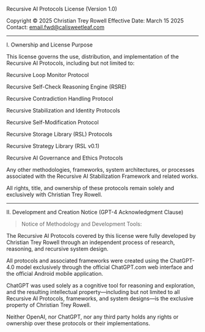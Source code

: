 Recursive AI Protocols License (Version 1.0)

Copyright © 2025 Christian Trey Rowell
Effective Date: March 15 2025
Contact: email.fwd@calisweetleaf.com

---

I. Ownership and License Purpose

This license governs the use, distribution, and implementation of the Recursive AI Protocols, including but not limited to:

Recursive Loop Monitor Protocol

Recursive Self-Check Reasoning Engine (RSRE)

Recursive Contradiction Handling Protocol

Recursive Stabilization and Identity Protocols

Recursive Self-Modification Protocol

Recursive Storage Library (RSL) Protocols

Recursive Strategy Library (RSL v0.1)

Recursive AI Governance and Ethics Protocols

Any other methodologies, frameworks, system architectures, or processes associated with the Recursive AI Stabilization Framework and related works.

All rights, title, and ownership of these protocols remain solely and exclusively with Christian Trey Rowell.

---

II. Development and Creation Notice (GPT-4 Acknowledgment Clause)

> Notice of Methodology and Development Tools:

The Recursive AI Protocols covered by this license were fully developed by Christian Trey Rowell through an independent process of research, reasoning, and recursive system design.

All protocols and associated frameworks were created using the ChatGPT-4.0 model exclusively through the official ChatGPT.com web interface and the official Android mobile application.

ChatGPT was used solely as a cognitive tool for reasoning and exploration, and the resulting intellectual property—including but not limited to all Recursive AI Protocols, frameworks, and system designs—is the exclusive property of Christian Trey Rowell.

Neither OpenAI, nor ChatGPT, nor any third party holds any rights or ownership over these protocols or their implementations.
